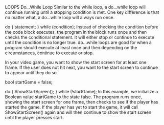 LOOPS
Do...While Loop
Similar to the while loop, a do...while loop will continue running until a stopping condition is met. One key difference is that no matter what, a do...while loop will always run once.

do
{
  statement;
} while (condition);
Instead of checking the condition before the code block executes, the program in the block runs once and then checks the conditional statement. It will either stop or continue to execute until the condition is no longer true. do...while loops are good for when a program should execute at least once and then depending on the circumstances, continue to execute or stop.

In your video game, you want to show the start screen for at least one frame. If the user does not hit next, you want to the start screen to continue to appear until they do so.

bool startGame = false;

do
{
  ShowStartScreen();
} while (!startGame);
In this example, we initialize a Boolean value startGame to the state false. The program runs once, showing the start screen for one frame, then checks to see if the player has started the game. If the player has yet to start the game, it will call ShowStartScreen() again and will then continue to show the start screen until the player presses start.
